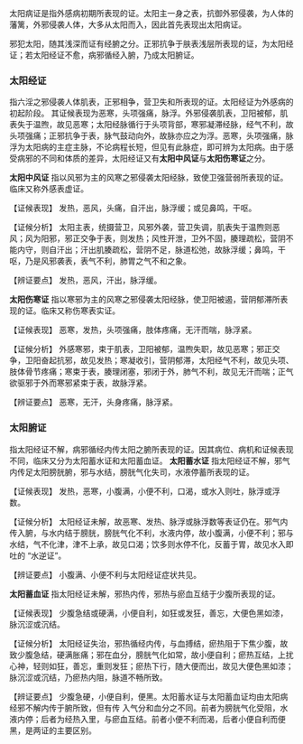 太阳病证是指外感病初期所表现的证。太阳主一身之表，抗御外邪侵袭，为人体的藩篱，外邪侵袭人体，大多从太阳而入，因此首先表现出太阳病证。

邪犯太阳，随其浅深而证有经腑之分。正邪抗争于肤表浅层所表现的证，为太阳经证；若太阳经证不愈，病邪循经入腑，乃成太阳腑证。

### 太阳经证
指六淫之邪侵袭人体肌表，正邪相争，营卫失和所表现的证。太阳经证为外感病的初起阶段。
其证候表现为恶寒，头项强痛，脉浮。外邪侵袭肌表，卫阳被郁，肌表失于温煦，故见恶寒；太阳经脉循行于头项背部，寒邪凝滞经脉，经气不利，故头项强痛；正邪抗争于表，脉气鼓动向外，故脉亦应之为浮。恶寒，头项强痛，脉浮为太阳病的主症主脉，不论病程长短，但见有此脉症，即可辨为太阳病。由于感受病邪的不同和体质的差异，太阳经证又有**太阳中风证**与**太阳伤寒证**之分。

**太阳中风证** 指以风邪为主的风寒之邪侵袭太阳经脉，致使卫强营弱所表现的证。临床又称外感表虚证。

【证候表现】
发热，恶风，头痛，自汗出，脉浮缓；或见鼻鸣，干呕。

【证候分析】
太阳主表，统摄营卫，风邪外袭，营卫失调，肌表失于温煦则恶风；风为阳邪，邪正交争于表，则发热；风性开泄，卫外不固，腠理疏松，营阴不能内守，则自汗出；汗出肌腠疏松，营阴不足，脉道松弛，故脉浮缓；鼻鸣，干呕，乃是风邪袭表，表气不利，肺胃之气不和之象。

【辨证要点】
发热，恶风，汗出，脉浮缓。


**太阳伤寒证** 指以寒邪为主的风寒之邪侵袭太阳经脉，使卫阳被遏，营阴郁滞所表现的证。临床又称伤寒表实证。

【证候表现】
恶寒，发热，头项强痛，肢体疼痛，无汗而喘，脉浮紧。

【证候分析】
外感寒邪，束于肌表，卫阳被郁，温煦失职，故见恶寒；邪正交争，卫阳奋起抗邪，故见发热；寒凝收引，营阴郁滞，太阳经气不利，故见头项、肢体骨节疼痛；寒束于表，腠理闭塞，邪闭于外，肺气不利，故见无汗而喘；正气欲驱邪于外而寒邪紧束于表，故脉浮紧。

【辨证要点】
恶寒，无汗，头身疼痛，脉浮紧。

### 太阳腑证
指太阳经证不解，病邪循经内传太阳之腑所表现的证。因其病位、病机和证候表现不同，临床又分为太阳蓄水证和太阳蓄血证。
**太阳蓄水证** 指太阳经证不解，邪气内传足太阳膀胱腑，邪与水结，膀胱气化失司，水液停蓄所表现的证。

【证候表现】
发热，恶寒，小腹满，小便不利，口渴，或水入则吐，脉浮或浮数。

【证候分析】
太阳经证未解，故恶寒、发热、脉浮或脉浮数等表证仍在。邪气内传入腑，与水内结于膀胱，膀胱气化不利，水液内停，故小腹满，小便不利；邪与水结，气不化津，津不上承，故见口渴；饮多则水停不化，反蓄于胃，故见水入即吐的 “水逆证”。

【辨证要点】
小腹满、小便不利与太阳经证症状共见。

**太阳蓄血证** 指太阳经证未解，邪热内传，邪热与瘀血互结于少腹所表现的证。

【证候表现】
少腹急结或硬满，小便自利，如狂或发狂，善忘，大便色黑如漆，脉沉涩或沉结。

【证候分析】
太阳经证失治，邪热循经内传，与血搏结，瘀热阻于下焦少腹，故致少腹急结，硬满胀痛；邪在血分，膀胱气化如常，故小便自利；瘀热互结，上扰心神，轻则如狂，善忘，重则发狂；瘀热下行，随大便而出，故见大便色黑如漆；脉沉涩或沉结，乃瘀热内阻，脉道不畅所致。

【辨证要点】
少腹急硬，小便自利，便黑。太阳蓄水证与太阳蓄血证均由太阳病经邪不解内传于腑所致，但有传
入气分和血分之不同。前者为膀胱气化受阻，水液内停；后者为经热入里，与瘀血互结。前者小便不利而渴，后者小便自利而便黑，是两证的主要区别。